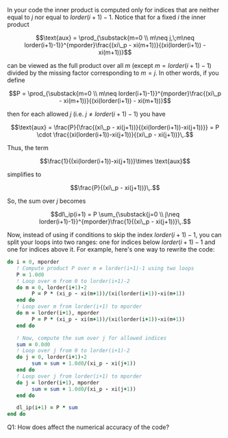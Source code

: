 

In your code the inner product is computed only for indices that are neither equal to $j$ nor equal to $lorder(i+1)-1$. Notice that for a fixed $i$ the inner product

$$\text{aux} = \prod_{\substack{m=0 \\ m\neq j,\;m\neq lorder(i+1)-1}}^{mporder}\frac{(xi\_p - xi(m+1))}{(xi(lorder(i+1)) - xi(m+1))}$$

can be viewed as the full product over all $m$ (except $m=lorder(i+1)-1$) divided by the missing factor corresponding to $m=j$. In other words, if you define

$$P = \prod_{\substack{m=0 \\ m\neq lorder(i+1)-1}}^{mporder}\frac{(xi\_p - xi(m+1))}{(xi(lorder(i+1)) - xi(m+1))}$$

then for each allowed $j$ (i.e. $j\neq lorder(i+1)-1$) you have

$$\text{aux} = \frac{P}{\frac{(xi\_p - xi(j+1))}{(xi(lorder(i+1))-xi(j+1))}} = P \cdot \frac{(xi(lorder(i+1))-xi(j+1))}{(xi\_p - xi(j+1))}\,.$$

Thus, the term

$$\frac{1}{(xi(lorder(i+1))-xi(j+1))}\times \text{aux}$$

simplifies to

$$\frac{P}{(xi\_p - xi(j+1))}\,.$$

So, the sum over $j$ becomes

$$dl\_ip(i+1) = P \sum_{\substack{j=0 \\ j\neq lorder(i+1)-1}}^{mporder}\frac{1}{(xi\_p - xi(j+1))}\,.$$

Now, instead of using if conditions to skip the index $lorder(i+1)-1$, you can split your loops into two ranges: one for indices below $lorder(i+1)-1$ and one for indices above it. For example, here's one way to rewrite the code:

```fortran
do i = 0, mporder
   ! Compute product P over m ≠ lorder(i+1)-1 using two loops
   P = 1.0d0
   ! Loop over m from 0 to lorder(i+1)-2
   do m = 0, lorder(i+1)-2
        P = P * (xi_p - xi(m+1))/(xi(lorder(i+1))-xi(m+1))
   end do
   ! Loop over m from lorder(i+1) to mporder
   do m = lorder(i+1), mporder
        P = P * (xi_p - xi(m+1))/(xi(lorder(i+1))-xi(m+1))
   end do

   ! Now, compute the sum over j for allowed indices
   sum = 0.0d0
   ! Loop over j from 0 to lorder(i+1)-2
   do j = 0, lorder(i+1)-2
        sum = sum + 1.0d0/(xi_p - xi(j+1))
   end do
   ! Loop over j from lorder(i+1) to mporder
   do j = lorder(i+1), mporder
        sum = sum + 1.0d0/(xi_p - xi(j+1))
   end do

   dl_ip(i+1) = P * sum
end do
```

Q1: How does affect the numerical accuracy of the code?
<!--stackedit_data:
eyJoaXN0b3J5IjpbLTI2NjYzOTI2MF19
-->